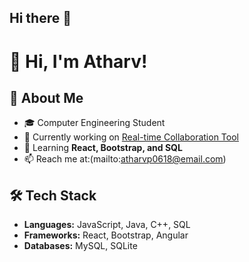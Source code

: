 ## Hi there 👋

# 👋 Hi, I'm Atharv!
## 🚀 About Me
- 🎓 Computer Engineering Student
- 🔭 Currently working on [Real-time Collaboration Tool](https://github.com/yourproject)
- 🌱 Learning **React, Bootstrap, and SQL**
- 📫 Reach me at:(mailto:atharvp0618@email.com)

## 🛠 Tech Stack
- **Languages:** JavaScript, Java, C++, SQL
- **Frameworks:** React, Bootstrap, Angular
- **Databases:** MySQL, SQLite
